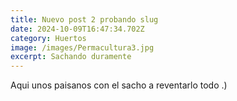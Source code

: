 ```yaml
---
title: Nuevo post 2 probando slug
date: 2024-10-09T16:47:34.702Z
category: Huertos
image: /images/Permacultura3.jpg
excerpt: Sachando duramente
---
```

A﻿qui unos paisanos con el sacho a reventarlo todo .)